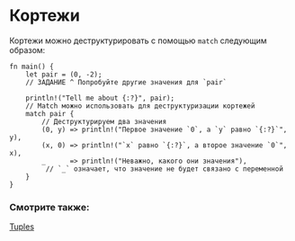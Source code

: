 # Кортежи

Кортежи можно деструктурировать с помощью `match` следующим образом:

```rust,editable
fn main() {
    let pair = (0, -2);
    // ЗАДАНИЕ ^ Попробуйте другие значения для `pair`

    println!("Tell me about {:?}", pair);
    // Match можно использовать для деструктуризации кортежей
    match pair {
        // Деструктурируем два значения
        (0, y) => println!("Первое значение `0`, а `y` равно `{:?}`", y),
        (x, 0) => println!("`x` равно `{:?}`, а второе значение `0`", x),
        _      => println!("Неважно, какого они значения"),
         // `_` означает, что значение не будет связано с переменной
    }
}
```

### Смотрите также:

[Tuples](primitives/tuples.html)
